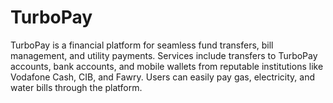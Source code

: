 # TurboPay
TurboPay is a financial platform for seamless fund transfers, bill management, and utility payments. Services include transfers to TurboPay accounts, bank accounts, and mobile wallets from reputable institutions like Vodafone Cash, CIB, and Fawry. Users can easily pay gas, electricity, and water bills through the platform.
